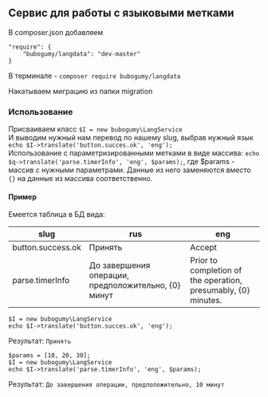 ## Сервис для работы с языковыми метками

В composer.json добавляем 
````
"require": {
    "bubogumy/langdata": "dev-master"
}
````  
В терминале - ``composer require bubogumy/langdata``  

Накатываем миграцию из папки migration

### Использование
 
Присваиваем класс ``$I = new bubogumy\LangService``  
И выводим нужный нам перевод по нашему slug, выбрав нужный язык ``echo $I->translate('button.succes.ok', 'eng');``  
Использование с параметризированными метками в виде массива: ``echo $q->translate('parse.timerInfo', 'eng', $params);``, где $params - массив с нужными параметрами. Данные из него заменяются вместо ``{}`` на данные из массива соответственно.

#### Пример
Емеется таблица в БД вида:  

slug  | rus | eng
----- | --- | ---
button.success.ok  | Принять | Accept
parse.timerInfo  | До завершения операции, предположительно, {0} минут | Prior to completion of the operation, presumably, {0} minutes.
````
$I = new bubogumy\LangService
echo $I->translate('button.succes.ok', 'eng');
````
Результат: ``Принять``

````
$params = [10, 20, 30];
$I = new bubogumy\LangService
echo $I->translate('parse.timerInfo', 'eng', $params);
````
Результат: ``До завершения операции, предположительно, 10 минут``
